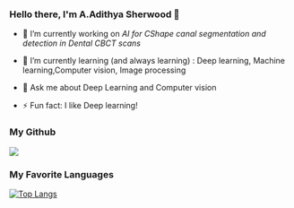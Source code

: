 ### Hello there, I'm A.Adithya Sherwood 👋
 
- 🔭 I’m currently working on *AI for CShape canal segmentation and detection in Dental CBCT scans*

- 🌱 I’m currently learning (and always learning) : Deep learning, Machine learning,Computer vision, Image processing

- 💬 Ask me about Deep Learning and Computer vision

- ⚡ Fun fact: I like Deep learning!


### My Github
<img src = "https://github-readme-stats.the-ml-hero.vercel.app/api?username=The-ML-Hero">

### My Favorite Languages
[![Top Langs](https://github-readme-stats.vercel.app/api/top-langs/?username=The-ML-Hero)](https://github.com/The-ML-Hero/github-readme-stats)
